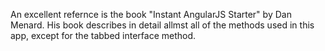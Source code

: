 An excellent refernce is the book "Instant AngularJS Starter" by 
Dan Menard. His book describes in detail allmst all of the methods used in this app, except for the tabbed 
interface method. 


